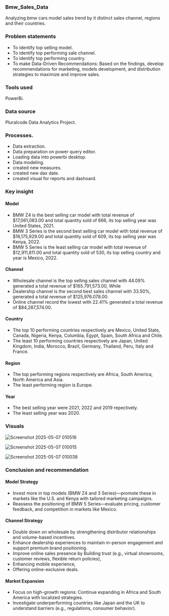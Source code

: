 ### Bmw_Sales_Data
Analyzing bmw cars model sales trend by it distinct sales channel, regions and their countries.
 ### Problem statements 
- To identify top selling model.
- To identify top performing sale channel.
- To identify top performing country.
- To make Data-Driven Recommendations: Based on the findings, develop recommendations for marketing, models development, and distribution strategies to maximize and improve sales.
 ### Tools used
 PowerBi.
 ### Data source
 Pluralcode Data Analytics Project.
 ### Processes.
 - Data extraction.
 - Data preparation on power query editor.
 - Loading data into powerbi desktop.
 - Data modeling.
 - created new measures.
 - created new dax date.
 - created visual for reports and dashoard.
 ### Key insight
  ####  Model
 - BMW Z4 is the best selling car model with total revenue of $17,061,083.00 and total quantity sold of 666, its top selling year was United States, 2021.
 - BMW 3 Series is the second best selling car model with total revenue of  $16,175,929.00 and total quantity sold of 609,  its top selling year was Kenya, 2022.
 - BMW 5 Series is the least selling car model with total revenue of $12,911,811.00 and total quantity sold of 530, its top  selling country and year is Mexico, 2022.
 #### Channel
 - Wholesale channel is the top selling sales channel with 44.09% generated a total revenue of $165.791,573.00, While 
 - Dealership channel is the second best sales channel with 33.50%, generated a total revenue of $125,976.078.00.
 - Online channel record the lowest with 22.41% generated a total revenue of $84,287,574.00.
 #### Country
 - The top 10 performing countries respectively are Mexico, United State, Canada, Nigeria, Kenya, Columbia, Egypt, Spain, South Africa and Chile.
 - The least 10  performing countries respectively are Japan, United Kingdom, India, Morocco, Brazil, Germany, Thailand, Peru, Italy and France.
 #### Region
 - The top performing regions respectively are Africa, South America, North America and Asia.
 - The least performing region is Europe.
 #### Year
- The best selling year were 2021, 2022 and 2019 repectively.
- The least selling year was 2020.
 ### Visuals
 
![Screenshot 2025-05-07 010516](https://github.com/user-attachments/assets/76c37f9c-faaf-4f9c-b14b-24738174d7d7)

![Screenshot 2025-05-07 010015](https://github.com/user-attachments/assets/bd57a8df-acd4-4d4a-b6fd-bec1ba37a780)

![Screenshot 2025-05-07 010038](https://github.com/user-attachments/assets/c86a40d8-cb61-45f5-92c0-7d972c9fab13)

 ### Conclusion and recommendation
  #### Model Strategy
 - Invest more in top models (BMW Z4 and 3 Series)—promote these in markets like the U.S. and Kenya with tailored marketing campaigns.
 - Reassess the positioning of BMW 5 Series—evaluate pricing, customer feedback, and competition in markets like Mexico.
  #### Channel Strategy
 - Double down on wholesale by strengthening distributor relationships and volume-based incentives.
 - Enhance dealership experiences to maintain in-person engagement and support premium brand positioning.
 - Improve online sales presence by Building trust (e.g., virtual showrooms, customer reviews, flexible return policies),
 - Enhancing mobile experience,
 - Offering online-exclusive deals.
  #### Market Expansion
 - Focus on high-growth regions: Continue expanding in Africa and South America with localized strategies.
 - Investigate underperforming countries like Japan and the UK to understand barriers (e.g., regulations, consumer behavior).
